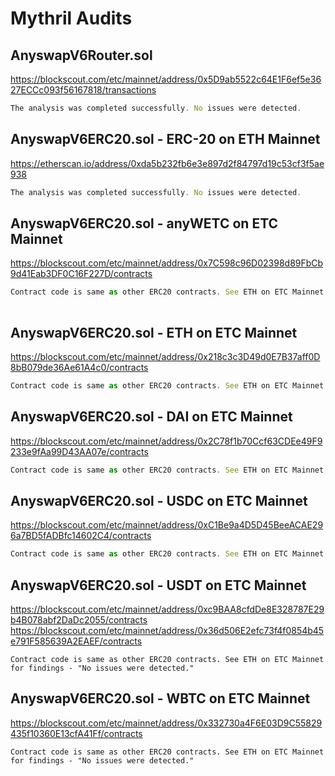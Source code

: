 # Mythril Audits

## AnyswapV6Router.sol
https://blockscout.com/etc/mainnet/address/0x5D9ab5522c64E1F6ef5e3627ECCc093f56167818/transactions

```jsx
The analysis was completed successfully. No issues were detected.

```

## AnyswapV6ERC20.sol - ERC-20 on ETH Mainnet
https://etherscan.io/address/0xda5b232fb6e3e897d2f84797d19c53cf3f5ae938

```jsx
The analysis was completed successfully. No issues were detected.

```

## AnyswapV6ERC20.sol - anyWETC on ETC Mainnet
https://blockscout.com/etc/mainnet/address/0x7C598c96D02398d89FbCb9d41Eab3DF0C16F227D/contracts

```jsx
Contract code is same as other ERC20 contracts. See ETH on ETC Mainnet for findings - "No issues were    detected."
 
```

## AnyswapV6ERC20.sol - ETH on ETC Mainnet
https://blockscout.com/etc/mainnet/address/0x218c3c3D49d0E7B37aff0D8bB079de36Ae61A4c0/contracts

```jsx
Contract code is same as other ERC20 contracts. See ETH on ETC Mainnet for findings - "No issues were detected."

```

## AnyswapV6ERC20.sol - DAI on ETC Mainnet
https://blockscout.com/etc/mainnet/address/0x2C78f1b70Ccf63CDEe49F9233e9fAa99D43AA07e/contracts

```jsx
Contract code is same as other ERC20 contracts. See ETH on ETC Mainnet for findings - "No issues were detected."

```

## AnyswapV6ERC20.sol - USDC on ETC Mainnet
https://blockscout.com/etc/mainnet/address/0xC1Be9a4D5D45BeeACAE296a7BD5fADBfc14602C4/contracts

```jsx
Contract code is same as other ERC20 contracts. See ETH on ETC Mainnet for findings - "No issues were detected."

```

## AnyswapV6ERC20.sol - USDT on ETC Mainnet
https://blockscout.com/etc/mainnet/address/0xc9BAA8cfdDe8E328787E29b4B078abf2DaDc2055/contracts
https://blockscout.com/etc/mainnet/address/0x36d506E2efc73f4f0854b45e791F585639A2EAEF/contracts
```
Contract code is same as other ERC20 contracts. See ETH on ETC Mainnet for findings - "No issues were detected."

```

## AnyswapV6ERC20.sol - WBTC on ETC Mainnet
https://blockscout.com/etc/mainnet/address/0x332730a4F6E03D9C55829435f10360E13cfA41Ff/contracts
```
Contract code is same as other ERC20 contracts. See ETH on ETC Mainnet for findings - "No issues were detected."

```

